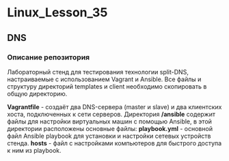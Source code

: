 # Linux_Lesson_35
## DNS
### Описание репозитория

Лабораторный стенд для тестирования технологии split-DNS, настраиваемые с использованием Vagrant и Ansible. Все файлы и структуру директорий temрlates и client необходимо скопировать в общую директорию.

**Vagrantfile** - создаёт два DNS-сервера (master и slave) и два клиентских хоста, подключенных к сети серверов.
Директория **/ansible** содержит файлы для настройки виртуальных машин с помощью Ansible, в этой директории расположены основные файлы:
**playbook.yml** - основной файл Ansible playbook для установки и настройки сетевых устройств стенда.
**hosts** - файл с настройками компьютеров для быстрого доступа к ним из playbook.
